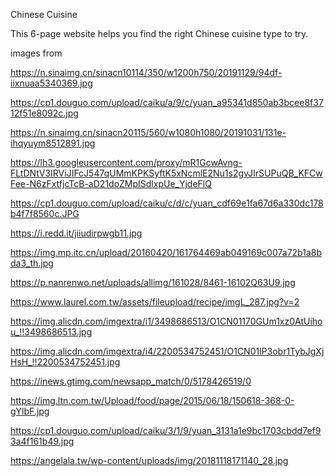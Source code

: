 Chinese Cuisine

This 6-page website helps you find the right Chinese cuisine type to try.

images from

https://n.sinaimg.cn/sinacn10114/350/w1200h750/20191129/94df-iixnuaa5340369.jpg

https://cp1.douguo.com/upload/caiku/a/9/c/yuan_a95341d850ab3bcee8f3712f51e8092c.jpg

https://n.sinaimg.cn/sinacn20115/560/w1080h1080/20191031/131e-ihqyuym8512891.jpg

https://lh3.googleusercontent.com/proxy/mR1GcwAvng-FLtDNtV3IRViJIFcJ547qUMmKPKSyftK5xNcmlE2Nu1s2gvJIrSUPuQB_KFCwFee-N6zFxtfjcTcB-aD21doZMpISdlxpUe_YjdeFlQ

https://cp1.douguo.com/upload/caiku/c/d/c/yuan_cdf69e1fa67d6a330dc178b4f7f8560c.JPG

https://i.redd.it/jiiudirpwgb11.jpg

https://img.mp.itc.cn/upload/20160420/161764469ab049169c007a72b1a8bda3_th.jpg

https://p.nanrenwo.net/uploads/allimg/161028/8461-16102Q63U9.jpg

https://www.laurel.com.tw/assets/fileupload/recipe/imgL_287.jpg?v=2

https://img.alicdn.com/imgextra/i1/3498686513/O1CN01170GUm1xz0AtUihou_!!3498686513.jpg

https://img.alicdn.com/imgextra/i4/2200534752451/O1CN01lP3obr1TybJgXjHsH_!!2200534752451.jpg

https://inews.gtimg.com/newsapp_match/0/5178426519/0

https://img.ltn.com.tw/Upload/food/page/2015/06/18/150618-368-0-gYlbF.jpg

https://cp1.douguo.com/upload/caiku/3/1/9/yuan_3131a1e9bc1703cbdd7ef93a4f161b49.jpg

https://angelala.tw/wp-content/uploads/img/20181118171140_28.jpg
